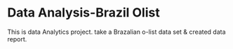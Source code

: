 # Data Analysis-Brazil Olist
 This is data Analytics project. take a Brazalian o-list data set & created data report.
